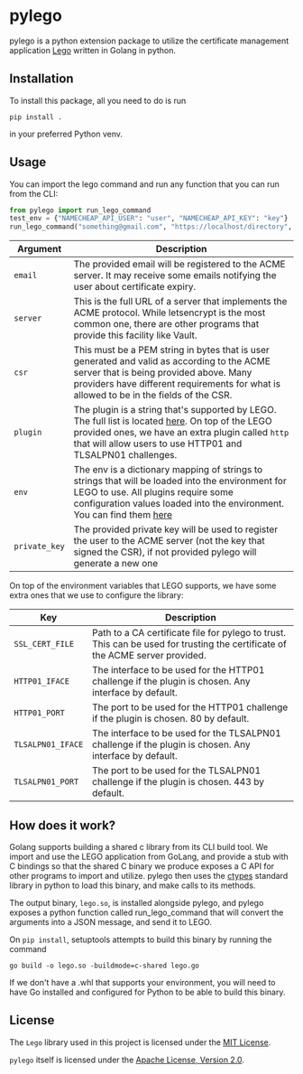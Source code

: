 # pylego

pylego is a python extension package to utilize the certificate management application [Lego](https://github.com/go-acme/lego) written in Golang in python.

## Installation

To install this package, all you need to do is run

```
pip install .
```

in your preferred Python venv.

## Usage

You can import the lego command and run any function that you can run from the CLI:

```python
from pylego import run_lego_command
test_env = {"NAMECHEAP_API_USER": "user", "NAMECHEAP_API_KEY": "key"}
run_lego_command("something@gmail.com", "https://localhost/directory", "-----BEGIN CERTIFICATE REQUEST----- ...", "namecheap", test_env, "-----BEGIN RSA PRIVATE KEY-----")
```

| Argument | Description                                                                                                                                                                                                                                                  |
| -------- | ------------------------------------------------------------------------------------------------------------------------------------------------------------------------------------------------------------------------------------------------------------ |
| `email`  | The provided email will be registered to the ACME server. It may receive some emails notifying the user about certificate expiry.                                                                                                                                |
| `server` | This is the full URL of a server that implements the ACME protocol. While letsencrypt is the most common one, there are other programs that provide this facility like Vault.                                                                                |
| `csr`    | This must be a PEM string in bytes that is user generated and valid as according to the ACME server that is being provided above. Many providers have different requirements for what is allowed to be in the fields of the CSR.                             |
| `plugin` | The plugin is a string that's supported by LEGO. The full list is located [here](https://go-acme.github.io/lego/dns/). On top of the LEGO provided ones, we have an extra plugin called `http` that will allow users to use HTTP01 and TLSALPN01 challenges. |
| `env`    | The env is a dictionary mapping of strings to strings that will be loaded into the environment for LEGO to use. All plugins require some configuration values loaded into the environment. You can find them [here](https://go-acme.github.io/lego/dns/)     |
| `private_key`    | The provided private key will be used to register the user to the ACME server (not the key that signed the CSR), if not provided pylego will generate a new one  |

On top of the environment variables that LEGO supports, we have some extra ones that we use to configure the library:

| Key               | Description                                                                                                                   |
| ----------------- | ----------------------------------------------------------------------------------------------------------------------------- |
| `SSL_CERT_FILE`   | Path to a CA certificate file for pylego to trust. This can be used for trusting the certificate of the ACME server provided. |
| `HTTP01_IFACE`    | The interface to be used for the HTTP01 challenge if the plugin is chosen. Any interface by default.                          |
| `HTTP01_PORT`     | The port to be used for the HTTP01 challenge if the plugin is chosen. 80 by default.                                          |
| `TLSALPN01_IFACE` | The interface to be used for the TLSALPN01 challenge if the plugin is chosen. Any interface by default.                       |
| `TLSALPN01_PORT`  | The port to be used for the TLSALPN01 challenge if the plugin is chosen. 443 by default.                                      |

## How does it work?

Golang supports building a shared c library from its CLI build tool. We import and use the LEGO application from GoLang, and provide a stub with C bindings so that the shared C binary we produce exposes a C API for other programs to import and utilize. pylego then uses the [ctypes](https://docs.python.org/3/library/ctypes.html) standard library in python to load this binary, and make calls to its methods.

The output binary, `lego.so`, is installed alongside pylego, and pylego exposes a python function called run_lego_command that will convert the arguments into a JSON message, and send it to LEGO.

On `pip install`, setuptools attempts to build this binary by running the command

```
go build -o lego.so -buildmode=c-shared lego.go
```

If we don't have a .whl that supports your environment, you will need to have Go installed and configured for Python to be able to build this binary.

## License

The `Lego` library used in this project is licensed under the [MIT License](https://github.com/go-acme/lego/blob/master/LICENSE).

`pylego` itself is licensed under the [Apache License, Version 2.0](./LICENSE).
